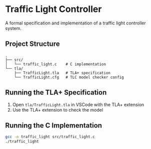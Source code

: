 # Traffic Light Controller

A formal specification and implementation of a traffic light controller system.

## Project Structure

```
.
├── src/
│   └── traffic_light.c    # C implementation
└── tla/
    ├── TrafficLight.tla   # TLA+ specification
    └── TrafficLight.cfg   # TLC model checker config
```

## Running the TLA+ Specification

1. Open `tla/TrafficLight.tla` in VSCode with the TLA+ extension
2. Use the TLA+ extension to check the model

## Running the C Implementation

```bash
gcc -o traffic_light src/traffic_light.c
./traffic_light
```
